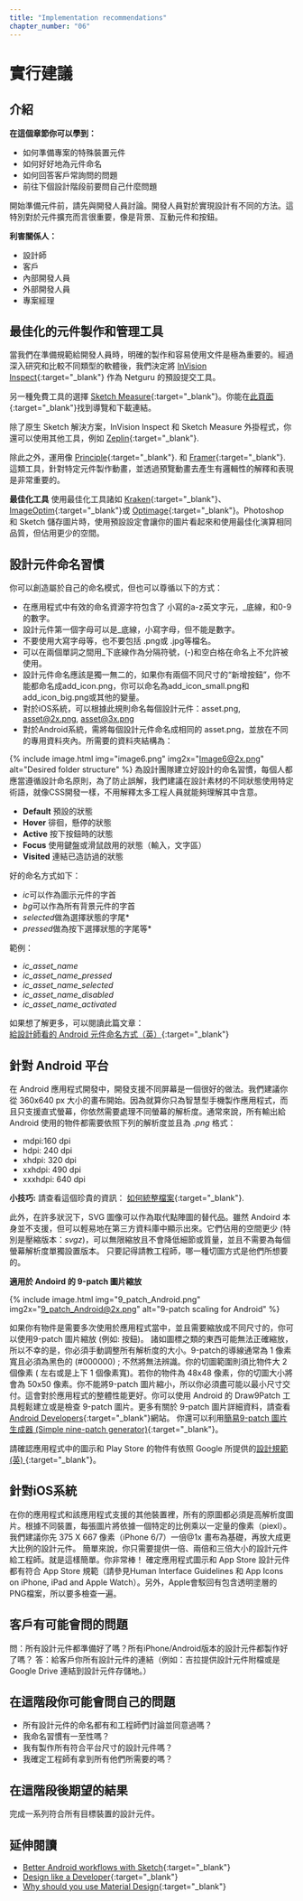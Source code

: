 ```yaml
---
title: "Implementation recommendations"
chapter_number: "06"
---
```


# 實行建議

## 介紹
**在這個章節你可以學到：**
- 如何準備專案的特殊裝置元件
- 如何好好地為元件命名
- 如何回答客戶常詢問的問題
- 前往下個設計階段前要問自己什麼問題

開始準備元件前，請先與開發人員討論。開發人員對於實現設計有不同的方法。這特別對於元件擴充而言很重要，像是背景、互動元件和按鈕。

**利害關係人：**
- 設計師
- 客戶
- 內部開發人員
- 外部開發人員
- 專案經理

## 最佳化的元件製作和管理工具

當我們在準備規範給開發人員時，明確的製作和容易使用文件是極為重要的。經過深入研究和比較不同類型的軟體後，我們決定將 [InVision Inspect](https://www.invisionapp.com/feature/inspect){:target="_blank"} 作為 Netguru 的預設提交工具。

另一種免費工具的選擇 [Sketch Measure](http://utom.design/measure/how-to.html){:target="_blank"}。你能在[此頁面](https://github.com/utom/sketch-measure){:target="_blank"}找到導覽和下載連結。

除了原生 Sketch 解決方案，InVision Inspect 和 Sketch Measure 外掛程式，你還可以使用其他工具，例如 [Zeplin](https://zeplin.io/){:target="_blank"}.

除此之外，運用像 [Principle](http://principleformac.com){:target="_blank"}. 和 [Framer](https://framer.com){:target="_blank"}. 這類工具，針對特定元件製作動畫，並透過預覽動畫去產生有邏輯性的解釋和表現是非常重要的。

**最佳化工具**
使用最佳化工具諸如 [Kraken](https://kraken.io/web-interface){:target="_blank"}、 [ImageOptim](https://imageoptim.com/mac){:target="_blank"}或 [Optimage](http://getoptimage.com/){:target="_blank"}。Photoshop 和 Sketch 儲存圖片時，使用預設設定會讓你的圖片看起來和使用最佳化演算相同品質，但佔用更少的空間。

## 設計元件命名習慣

你可以創造屬於自己的命名模式，但也可以尊循以下的方式：

- 在應用程式中有效的命名資源字符包含了 小寫的a-z英文字元，_底線，和0-9的數字。
- 設計元件第一個字母可以是_底線，小寫字母，但不能是數字。
- 不要使用大寫字母等，也不要包括 .png或 .jpg等檔名。
- 可以在兩個單詞之間用_下底線作為分隔符號，(-)和空白格在命名上不允許被使用。
- 設計元件命名應該是獨一無二的，如果你有兩個不同尺寸的“新增按鈕”，你不能都命名成add_icon.png，你可以命名為add_icon_small.png和add_icon_big.png或其他的變量。
- 對於iOS系統，可以根據此規則命名每個設計元件：asset.png, asset@2x.png, asset@3x.png
- 對於Android系統，需將每個設計元件命名成相同的 asset.png，並放在不同的專用資料夾內。所需要的資料夾結構為：

{% include image.html img="image6.png" img2x="Image6@2x.png" alt="Desired folder structure" %}
為設計團隊建立好設計的命名習慣，每個人都應當遵循設計命名原則，為了防止誤解，我們建議在設計素材的不同狀態使用特定術語，就像CSS開發一樣，不用解釋太多工程人員就能夠理解其中含意。

- **Default** 預設的狀態
- **Hover** 徘徊，懸停的狀態
- **Active** 按下按鈕時的狀態
- **Focus** 使用鍵盤或滑鼠啟用的狀態（輸入，文字區）
- **Visited** 連結已造訪過的狀態

好的命名方式如下：

- *ic*可以作為圖示元件的字首
- *bg*可以作為所有背景元件的字首
- *selected*做為選擇狀態的字尾*
- *pressed*做為按下選擇狀態的字尾等*

範例：

- *ic_asset_name*
- *ic_asset_name_pressed*
- *ic_asset_name_selected*
- *ic_asset_name_disabled*
- *ic_asset_name_activated*

如果想了解更多，可以閱讀此篇文章：[給設計師看的 Android 元件命名方式（英）](https://medium.com/@AkhilDad/a-designers-guide-for-naming-android-assets-f790359d11e5#.8gk28dx78){:target="_blank"}

## 針對 Android 平台

在 Android 應用程式開發中，開發支援不同屏幕是一個很好的做法。我們建議你從 360x640 px 大小的畫布開始。因為就算你只為智慧型手機製作應用程式，而且只支援直式螢幕，你依然需要處理不同螢幕的解析度。通常來說，所有輸出給 Android 使用的物件都需要依照下列的解析度並且為 *.png* 格式：

- mdpi:160 dpi
- hdpi: 240 dpi
- xhdpi: 320 dpi
- xxhdpi: 490 dpi
- xxxhdpi: 640 dpi

**小技巧:** 請查看這個珍貴的資訊： [如何統整檔案](https://gist.github.com/melvitax/fd592a162ad4fe48bd57){:target="_blank"}.

此外，在許多狀況下，SVG 圖像可以作為取代點陣圖的替代品。雖然 Andoird 本身並不支援，但可以輕易地在第三方資料庫中顯示出來。它們佔用的空間更少 (特別是壓縮版本：*svgz*)，可以無限縮放且不會降低細節或質量，並且不需要為每個螢幕解析度單獨設置版本。
只要記得請教工程師，哪一種切圖方式是他們所想要的。


**適用於 Andoird 的 9-patch 圖片縮放**

{% include image.html img="9_patch_Android.png" img2x="9_patch_Android@2x.png" alt="9-patch scaling for Android" %}

如果你有物件是需要多次使用於應用程式當中，並且需要縮放成不同尺寸的，你可以使用9-patch 圖片縮放 (例如: 按鈕)。 諸如圖標之類的東西可能無法正確縮放，所以不幸的是，你必須手動調整所有解析度的大小。9-patch的導線通常為 1 像素寬且必須為黑色的 (#000000) ; 不然將無法辨識。你的切圖範圍則須比物件大 2 個像素 ( 左右或是上下 1 個像素寬)。若你的物件為 48x48 像素，你的切圖大小將會為 50x50 像素。你不能將9-patch 圖片縮小，所以你必須盡可能以最小尺寸交付。這會對於應用程式的整體性能更好。你可以使用 Android 的 Draw9Patch 工具輕鬆建立或是檢查 9-patch 圖片。更多有關於 9-patch 圖片詳細資料，請查看 [Android Developers](http://developer.android.com/tools/help/draw9patch.html){:target="_blank"}網站。 你還可以利用[簡易9-patch 圖片生成器 (Simple nine-patch generator)](https://romannurik.github.io/AndroidAssetStudio/nine-patches.html#&sourceDensity=320&name=example){:target="_blank"}。

請確認應用程式中的圖示和 Play Store 的物件有依照 Google 所提供的[設計規範 (英) ](https://support.google.com/googleplay/android-developer/answer/1078870?hl=en){:target="_blank"}。

## 針對iOS系統

在你的應用程式和該應用程式支援的其他裝置裡，所有的原圖都必須是高解析度圖片。根據不同裝置，每張圖片將依據一個特定的比例乘以一定量的像素（piexl）。我們建議你先 375 X 667 像素（iPhone 6/7）一倍@1x 畫布為基礎，再放大成更大比例的設計元件。
簡單來說，你只需要提供一倍、兩倍和三倍大小的設計元件給工程師。就是這樣簡單。你非常棒！
確定應用程式圖示和 App Store 設計元件都有符合 App Store 規範（請參見Human Interface Guidelines 和 App Icons on iPhone, iPad and Apple Watch）。另外，Apple會駁回有包含透明塗層的PNG檔案，所以要多檢查一遍。

## 客戶有可能會問的問題

問：所有設計元件都準備好了嗎？所有iPhone/Android版本的設計元件都製作好了嗎？
答：給客戶你所有設計元件的連結（例如：吉拉提供設計元件附檔或是Google Drive 連結到設計元件存儲地。）


## 在這階段你可能會問自己的問題
  - 所有設計元件的命名都有和工程師們討論並同意過嗎？
  - 我命名習慣有一至性嗎？
  - 我有製作所有符合平台尺寸的設計元件嗎？
  - 我確定工程師有拿到所有他們所需要的嗎？

## 在這階段後期望的結果
完成一系列符合所有目標裝置的設計元件。

## 延伸閱讀
- [Better Android workflows with Sketch](https://medium.com/@lmindler/using-sketch-3-and-a-bit-of-fairy-dust-for-a-better-android-workflow-f667d0048855#.lgpmpu10m){:target="_blank"}
- [Design like a Developer](https://medium.com/going-your-way-anyway/design-like-a-developer-b92f7a8f4520#.1ynw77olc){:target="_blank"}
- [Why should you use Material Design](https://www.netguru.co/blog/why-should-you-use-material-design){:target="_blank"}
